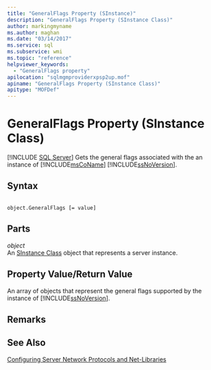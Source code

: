 ```yaml
---
title: "GeneralFlags Property (SInstance)"
description: "GeneralFlags Property (SInstance Class)"
author: markingmyname
ms.author: maghan
ms.date: "03/14/2017"
ms.service: sql
ms.subservice: wmi
ms.topic: "reference"
helpviewer_keywords:
  - "GeneralFlags property"
apilocation: "sqlmgmproviderxpsp2up.mof"
apiname: "GeneralFlags Property (SInstance Class)"
apitype: "MOFDef"
---
```

# GeneralFlags Property (SInstance Class)
[!INCLUDE [SQL Server](../../../includes/applies-to-version/sqlserver.md)]
  Gets the general flags associated with the an instance of [!INCLUDE[msCoName](../../../includes/msconame-md.md)] [!INCLUDE[ssNoVersion](../../../includes/ssnoversion-md.md)].  
  
## Syntax  
  
```  
  
object.GeneralFlags [= value]  
```  
  
## Parts  
 *object*  
 An [SInstance Class](../../../relational-databases/wmi-provider-configuration-classes/sinstance-class/sinstance-class.md) object that represents a server instance.  
  
## Property Value/Return Value  
 An array of objects that represent the general flags supported by the instance of [!INCLUDE[ssNoVersion](../../../includes/ssnoversion-md.md)].  
  
## Remarks  
  
## See Also  
 [Configuring Server Network Protocols and Net-Libraries](https://msdn.microsoft.com/library/ms177485\(v=sql.100\).aspx)  
  
  
